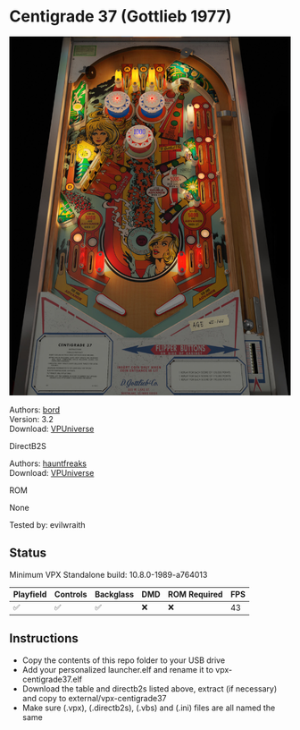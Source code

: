 # Centigrade 37 (Gottlieb 1977)

![Table Preview](../../images/vpx-centigrade37.jpg)

Authors: [bord](https://vpuniverse.com/profile/9265-bord/)  
Version: 3.2  
Download: [VPUniverse](https://vpuniverse.com/files/file/7231-centigrade-37-gottlieb-1977/)

DirectB2S

Authors: [hauntfreaks](https://vpuniverse.com/profile/5216-hauntfreaks/)  
Download: [VPUniverse](https://vpuniverse.com/files/file/7234-centigrade-37-gottlieb-1977-b2s/)

ROM

None

Tested by: evilwraith

## Status 

Minimum VPX Standalone build: 10.8.0-1989-a764013

| Playfield | Controls | Backglass | DMD | ROM Required | FPS | 
|-----------|----------|-----------|-----|--------------|-----|
| :white_check_mark: | :white_check_mark: | :white_check_mark: | :x: | :x: | 43 |

## Instructions

- Copy the contents of this repo folder to your USB drive
- Add your personalized launcher.elf and rename it to vpx-centigrade37.elf
- Download the table and directb2s listed above, extract (if necessary) and copy to external/vpx-centigrade37
- Make sure (.vpx), (.directb2s), (.vbs) and (.ini) files are all named the same
